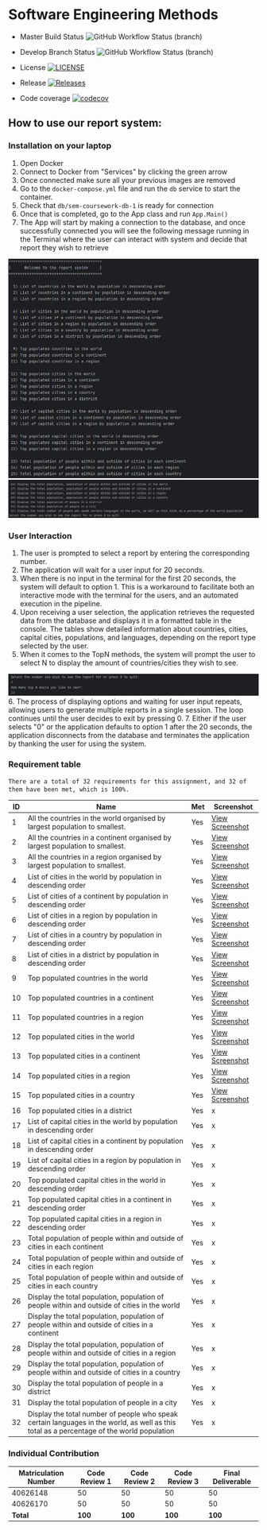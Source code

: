 # Software Engineering Methods

* Master Build Status ![GitHub Workflow Status (branch)](https://img.shields.io/github/actions/workflow/status/soto-nicole/sem-coursework/main.yml?branch=master)

* Develop Branch Status ![GitHub Workflow Status (branch)](https://img.shields.io/github/actions/workflow/status/soto-nicole/sem-coursework/main.yml?branch=develop)

* License [![LICENSE](https://img.shields.io/github/license/soto-nicole/sem.svg?style=flat-square)](https://github.com/soto-nicole/sem-coursework/blob/master/LICENSE)

* Release [![Releases](https://img.shields.io/github/release/soto-nicole/sem-coursework/all.svg?style=flat-square)](https://github.com/soto-nicole/sem-coursework/releases)

* Code coverage [![codecov](https://codecov.io/gh/soto-nicole/sem-coursework/graph/badge.svg?token=G5L22P99MZ)](https://codecov.io/gh/soto-nicole/sem-coursework)


## How to use our report system:
### Installation on your laptop 
1. Open Docker 
2. Connect to Docker from "Services" by clicking the green arrow
3. Once connected make sure all your previous images are removed
4. Go to the `docker-compose.yml` file and run the `db` service to start the container. 
5. Check that `db/sem-coursework-db-1` is ready for connection
6. Once that is completed, go to the App class and run `App.Main()`
7. The App will start by making a connection to the database, and once successfully connected 
    you will see the following message running in the Terminal where the user can interact with 
    system and decide that report they wish to retrieve

![img_1.png](Screenshots/consoleDisplay1.png)
![img_2.png](Screenshots/consoleDisplay2.png)

### User Interaction
1. The user is prompted to select a report by entering the corresponding number. 
2. The application will wait for a user input for 20 seconds. 
3. When there is no input in the terminal for the first 20 seconds, the system will default to option 1.
   This is a workaround to facilitate both an interactive mode with the terminal for the users, and an
   automated execution in the pipeline.
4. Upon receiving a user selection, the application retrieves the requested data from the database and displays it in a formatted table in the console. 
   The tables show detailed information about countries, cities, capital cities, populations, and languages, depending on the report type selected by the user.
5. When it comes to the TopN methods, the system will prompt the user to select N to display the amount of countries/cities they wish to see.

![img_3.png](Screenshots/consoleDisplay3.png)
6. The process of displaying options and waiting for user input repeats, allowing users to generate multiple reports in a single session. The loop continues until the user decides to exit by pressing 0.
7. Either if the user selects "0" or the application defaults to option 1 after the 20 seconds, the application disconnects from the database
   and terminates the application by thanking the user for using the system. 


### Requirement table 

```text
There are a total of 32 requirements for this assignment, and 32 of them have been met, which is 100%.
```

| ID | Name                                                                                                                                       | Met | Screenshot                                                      |
|----|--------------------------------------------------------------------------------------------------------------------------------------------|-----|-----------------------------------------------------------------|
| 1  | All the countries in the world organised by largest population to smallest.                                                                | Yes | [View Screenshot](Screenshots/1-AllCountries-ByWorld.png)       |
| 2  | All the countries in a continent organised by largest population to smallest.                                                              | Yes | [View Screenshot](Screenshots/2-AllCountries-ByContinent.png)   |
| 3  | All the countries in a region organised by largest population to smallest.                                                                 | Yes | [View Screenshot](Screenshots/3-AllCountries-ByRegion.png)      |
| 4  | List of cities in the world by population in descending order                                                                              | Yes | [View Screenshot](Screenshots/4-AllCities-ByWorld.png)          |
| 5  | List of cities of a continent by population in descending order                                                                            | Yes | [View Screenshot](Screenshots/5-AllCities-ByContinent.png)      |
| 6  | List of cities in a region by population in descending order                                                                               | Yes | [View Screenshot](Screenshots/6-AllCities-ByRegion.png)         |
| 7  | List of cities in a country by population in descending order                                                                              | Yes | [View Screenshot](Screenshots/7-AllCities-ByCountry.png)        |
| 8  | List of cities in a district by population in descending order                                                                             | Yes | [View Screenshot](Screenshots/8-AllCities-ByDistrict.png)       |
| 9  | Top populated countries in the world                                                                                                       | Yes | [View Screenshot](Screenshots/9-TopNCountries-ByWorld.png)      |
| 10 | Top populated countries in a continent                                                                                                     | Yes | [View Screenshot](Screenshots/10-TopNCountries-ByContinent.png) |
| 11 | Top populated countries in a region                                                                                                        | Yes | [View Screenshot](Screenshots/11-TopNCountries-ByRegion.png)    |
| 12 | Top populated cities in the world                                                                                                          | Yes | [View Screenshot](Screenshots/12-TopNCities-ByWorld.png)        |
| 13 | Top populated cities in a continent                                                                                                        | Yes | [View Screenshot](Screenshots/13-TopNCities-ByContinent.png)    |
| 14 | Top populated cities in a region                                                                                                           | Yes | [View Screenshot](Screenshots/14-TopNCities-ByRegion.png)       |
| 15 | Top populated cities in a country                                                                                                          | Yes | [View Screenshot](Screenshots/15-TopNCities-ByCountry.png)      |
| 16 | Top populated cities in a district                                                                                                         | Yes | x                                                               |
| 17 | List of capital cities in the world by population in descending order                                                                      | Yes | x                                                               |
| 18 | List of capital cities in a continent by population in descending order                                                                    | Yes | x                                                               |
| 19 | List of capital cities in a region by population in descending order                                                                       | Yes | x                                                               |
| 20 | Top populated capital cities in the world in descending order                                                                              | Yes | x                                                               |
| 21 | Top populated capital cities in a continent in descending order                                                                            | Yes | x                                                               |
| 22 | Top populated capital cities in a region in descending order                                                                               | Yes | x                                                               |
| 23 | Total population of people within and outside of cities in each continent                                                                  | Yes | x                                                               |
| 24 | Total population of people within and outside of cities in each region                                                                     | Yes | x                                                               |
| 25 | Total population of people within and outside of cities in each country                                                                    | Yes | x                                                               |
| 26 | Display the total population, population of people within and outside of cities in the world                                               | Yes | x                                                               |
| 27 | Display the total population, population of people within and outside of cities in a continent                                             | Yes | x                                                               |
| 28 | Display the total population, population of people within and outside of cities in a region                                                | Yes | x                                                               |
| 29 | Display the total population, population of people within and outside of cities in a country                                               | Yes | x                                                               |
| 30 | Display the total population of people in a district                                                                                       | Yes | x                                                               |
| 31 | Display the total population of people in a city                                                                                           | Yes | x                                                               |
| 32 | Display the total number of people who speak certain languages in the world, as well as this total as a percentage of the world population | Yes | x                                                               |


### Individual Contribution

| Matriculation Number | Code Review 1 | Code Review 2 | Code Review 3 | Final Deliverable |
|----------------------|---------------|---------------|---------------|-------------------|
| 40626148             | 50            | 50            | 50            | 50                |
| 40626170             | 50            | 50            | 50            | 50                |
| **Total**            | **100**       | **100**       | **100**       | **100**           |
